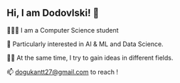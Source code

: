 ## Hi, I am Dodovlski! 👋

👨🏽‍💻 I am a Computer Science student

🤖 Particularly interested in AI & ML and Data Science.

✍🏾 At the same time, I try to gain ideas in different fields.

📫 dogukantt27@gmail.com to reach !
